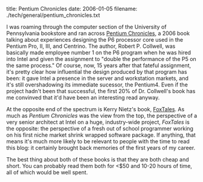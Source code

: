 title: Pentium Chronicles
date: 2006-01-05
filename: ./tech/general/pentium_chronicles.txt

I was roaming through the computer section of the University of
Pennsylvania bookstore and ran across <a
href="http://www.wiley.com/WileyCDA/WileyTitle/productCd-0471736171.html">
Pentium Chronicles</a>, a 2006 book talking about experiences
designing the P6 processor core used in the Pentium Pro, II, III, and
Centrino. The author, Robert P. Collwell, was basically made employee
number 1 on the P6 program when he was hired into Intel and given the
assignment to "double the performance of the P5 on the same process."
Of course, now, 15 years after that fateful assignment, it's pretty
clear how influential the design produced by that program has been: it
gave Intel a presence in the server and workstation markets, and it's
still overshadowing its immediate sucessor, the Pentium4. Even if the
project hadn't been that successful, the first 20% of Dr. Collwell's
book has me convinved that it'd have been an interesting read anyway.

At the opposite end of the spectrum is Kerry Nietz's book, <a
href="http://www.nietz.com/"> FoxTales</a>.  As much as <i>Pentium
Chronicles</i> was the view from the top, the perspective of a very
senior architect at Intel on a huge, industry-wide project,
<i>FoxTales</i> is the opposite: the perspective of a fresh out of
school programmer working on his first niche market shrink wrapped
software package. If anything, that means it's much more likely to be
relevant to people with the time to read this blog: it certainly
brought back memories of the first years of my career.

The best thing about both of these books is that they are both cheap
and short. You can probably read them both for <$50 and 10-20 hours of
time, all of which would be well spent.
